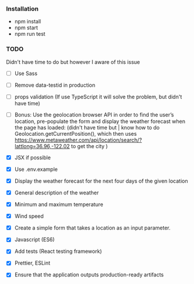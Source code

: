 ### Installation
- npm install
- npm start
- npm run test

### TODO
Didn't have time to do but however I aware of this issue

- [ ] Use Sass  
- [ ] Remove data-testid in production 
- [ ] props validation (If use TypeScript it will solve the problem, but didn't have time)
- [ ] Bonus: Use the geolocation browser API in order to find the user’s location, pre-populate the form and display the weather forecast when the page has loaded: 
      (didn't have time but | know how to do Geolocation.getCurrentPosition(), which then uses https://www.metaweather.com/api/location/search/?lattlong=36.96,-122.02 to get the city ) 

- [x] JSX if possible
- [x] Use .env.example
- [x] Display the weather forecast for the next four days of the given location
- [x] General description of the weather
- [x] Minimum and maximum temperature
- [x] Wind speed
- [x] Create a simple form that takes a location as an input parameter.
- [x] Javascript (ES6)
- [x] Add tests (React testing framework)
- [x] Prettier, ESLint 
- [x] Ensure that the application outputs production-ready artifacts



